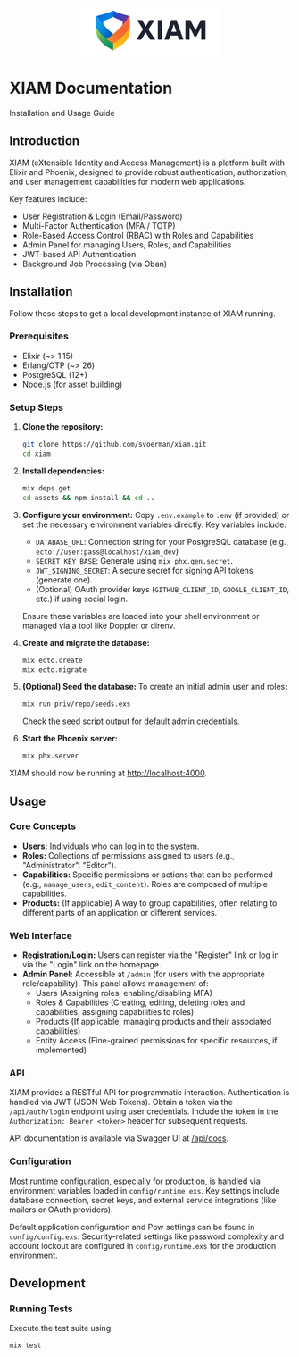 <p align="center">
  <picture>
    <source media="(prefers-color-scheme: dark)" srcset="https://raw.githubusercontent.com/svoerman/xiam/main/priv/static/images/logo_for_dark_bg.png">
    <source media="(prefers-color-scheme: light)" srcset="https://raw.githubusercontent.com/svoerman/xiam/main/priv/static/images/logo_for_light_bg.png">
    <img alt="XIAM Logo" src="https://raw.githubusercontent.com/svoerman/xiam/main/priv/static/images/logo_for_light_bg.png" width="256">
  </picture>
</p>

# XIAM Documentation

Installation and Usage Guide

## Introduction

XIAM (eXtensible Identity and Access Management) is a platform built with Elixir and Phoenix, designed to provide robust authentication, authorization, and user management capabilities for modern web applications.

Key features include:

*   User Registration & Login (Email/Password)
*   Multi-Factor Authentication (MFA / TOTP)
*   Role-Based Access Control (RBAC) with Roles and Capabilities
*   Admin Panel for managing Users, Roles, and Capabilities
*   JWT-based API Authentication
*   Background Job Processing (via Oban)

## Installation

Follow these steps to get a local development instance of XIAM running.

### Prerequisites

*   Elixir (~> 1.15)
*   Erlang/OTP (~> 26)
*   PostgreSQL (12+)
*   Node.js (for asset building)

### Setup Steps

1.  **Clone the repository:**
    ```bash
    git clone https://github.com/svoerman/xiam.git
    cd xiam
    ```
2.  **Install dependencies:**
    ```bash
    mix deps.get
    cd assets && npm install && cd ..
    ```
3.  **Configure your environment:** Copy `.env.example` to `.env` (if provided) or set the necessary environment variables directly. Key variables include:
    *   `DATABASE_URL`: Connection string for your PostgreSQL database (e.g., `ecto://user:pass@localhost/xiam_dev`)
    *   `SECRET_KEY_BASE`: Generate using `mix phx.gen.secret`.
    *   `JWT_SIGNING_SECRET`: A secure secret for signing API tokens (generate one).
    *   (Optional) OAuth provider keys (`GITHUB_CLIENT_ID`, `GOOGLE_CLIENT_ID`, etc.) if using social login.

    Ensure these variables are loaded into your shell environment or managed via a tool like Doppler or direnv.
4.  **Create and migrate the database:**
    ```bash
    mix ecto.create
    mix ecto.migrate
    ```
5.  **(Optional) Seed the database:** To create an initial admin user and roles:
    ```bash
    mix run priv/repo/seeds.exs
    ```
    Check the seed script output for default admin credentials.
6.  **Start the Phoenix server:**
    ```bash
    mix phx.server
    ```

XIAM should now be running at [http://localhost:4000](http://localhost:4000).

## Usage

### Core Concepts

*   **Users:** Individuals who can log in to the system.
*   **Roles:** Collections of permissions assigned to users (e.g., "Administrator", "Editor").
*   **Capabilities:** Specific permissions or actions that can be performed (e.g., `manage_users`, `edit_content`). Roles are composed of multiple capabilities.
*   **Products:** (If applicable) A way to group capabilities, often relating to different parts of an application or different services.

### Web Interface

*   **Registration/Login:** Users can register via the "Register" link or log in via the "Login" link on the homepage.
*   **Admin Panel:** Accessible at `/admin` (for users with the appropriate role/capability). This panel allows management of:
    *   Users (Assigning roles, enabling/disabling MFA)
    *   Roles & Capabilities (Creating, editing, deleting roles and capabilities, assigning capabilities to roles)
    *   Products (If applicable, managing products and their associated capabilities)
    *   Entity Access (Fine-grained permissions for specific resources, if implemented)

### API

XIAM provides a RESTful API for programmatic interaction. Authentication is handled via JWT (JSON Web Tokens). Obtain a token via the `/api/auth/login` endpoint using user credentials. Include the token in the `Authorization: Bearer <token>` header for subsequent requests.

API documentation is available via Swagger UI at [/api/docs](/api/docs).

### Configuration

Most runtime configuration, especially for production, is handled via environment variables loaded in `config/runtime.exs`. Key settings include database connection, secret keys, and external service integrations (like mailers or OAuth providers).

Default application configuration and Pow settings can be found in `config/config.exs`. Security-related settings like password complexity and account lockout are configured in `config/runtime.exs` for the production environment.

## Development

### Running Tests

Execute the test suite using:
```bash
mix test
```
